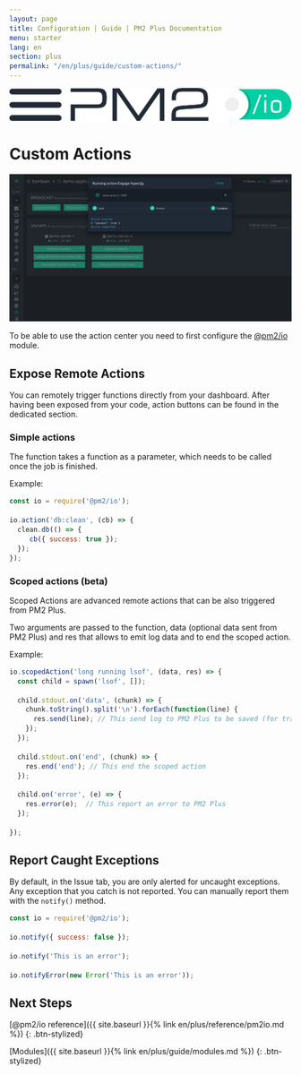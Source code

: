 ```yaml
---
layout: page
title: Configuration | Guide | PM2 Plus Documentation
menu: starter
lang: en
section: plus
permalink: "/en/plus/guide/custom-actions/"
---
```


![pm2io](https://raw.githubusercontent.com/keymetrics/branding/master/logos/pm2ioAPM/io-white.png)

# Custom Actions

![remote action](https://raw.githubusercontent.com/keymetrics/branding/master/screenshots/plus/actionCenter/actionCenter.png)

To be able to use the action center you need to first configure the [@pm2/io](https://github.com/keymetrics/pm2-io-apm) module.

## Expose Remote Actions

You can remotely trigger functions directly from your dashboard. After having been exposed from your code, action buttons can be found in the dedicated section.

### Simple actions

The function takes a function as a parameter, which needs to be called once the job is finished.

Example:

```javascript
const io = require('@pm2/io');

io.action('db:clean', (cb) => {
  clean.db(() => {
     cb({ success: true });
  });
});
```

### Scoped actions (beta)

Scoped Actions are advanced remote actions that can be also triggered from PM2 Plus.

Two arguments are passed to the function, data (optional data sent from PM2 Plus) and res that allows to emit log data and to end the scoped action.

Example:

```javascript
io.scopedAction('long running lsof', (data, res) => {
  const child = spawn('lsof', []);

  child.stdout.on('data', (chunk) => {
    chunk.toString().split('\n').forEach(function(line) {
      res.send(line); // This send log to PM2 Plus to be saved (for tracking)
    });
  });

  child.stdout.on('end', (chunk) => {
    res.end('end'); // This end the scoped action
  });

  child.on('error', (e) => {
    res.error(e);  // This report an error to PM2 Plus
  });

});
```

## Report Caught Exceptions

By default, in the Issue tab, you are only alerted for uncaught exceptions. Any exception that you catch is not reported. You can manually report them with the `notify()` method.

```javascript
const io = require('@pm2/io');

io.notify({ success: false });

io.notify('This is an error');

io.notifyError(new Error('This is an error'));
```

## Next Steps


[@pm2/io reference]({{ site.baseurl }}{% link en/plus/reference/pm2io.md %})
{: .btn-stylized}

[Modules]({{ site.baseurl }}{% link en/plus/guide/modules.md %})
{: .btn-stylized}
